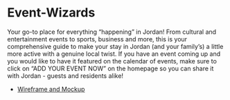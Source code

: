 # Event-Wizards

Your go-to place for everything “happening” in Jordan! From cultural and entertainment events to sports, business and more, this is your comprehensive guide to make your stay in Jordan (and your family’s) a little more active with a genuine local twist. If you have an event coming up and you would like to have it featured on the calendar of events, make sure to click on “ADD YOUR EVENT NOW” on the homepage so you can share it with Jordan - guests and residents alike!

- [Wireframe and Mockup](https://www.figma.com/file/Tw93d2XLDCR5ghhmwqjBjX/Event-Wizards?type=design&node-id=2%3A9&mode=design&t=GdzuMqbNnRbTYwL3-1)
